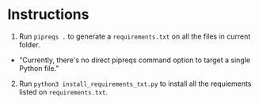 # Instructions

1. Run `pipreqs .` to generate a `requirements.txt` on all the files in current folder.
- "Currently, there's no direct pipreqs command option to target a single Python file."
2. Run `python3 install_requirements_txt.py` to install all the requiements listed on `requirements.txt`.